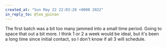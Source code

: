 ```yaml
---
created_at: "Sun May 22 22:03:20 +0000 2022"
in_reply_to: @leo_guinan
---
```


The first batch was a bit too many jammed into a small time period. Going to space that out a bit more. I think 1 or 2 a week would be ideal, but it's been a long time since initial contact, so I don't know if all 3 will schedule.